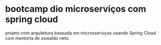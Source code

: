 # bootcamp dio microserviços com spring cloud

projeto com arquitetura baseada em microsserviços usando Spring Cloud com mentoria de oswaldo neto.
